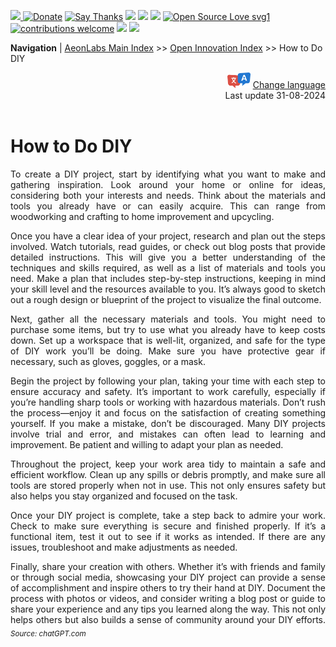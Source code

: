 [![](https://dcbadge.vercel.app/api/server/hw3j3RwfJf) ](https://discord.gg/hw3j3RwfJf)
 [![Donate](https://img.shields.io/badge/donate-$-brown.svg?style=for-the-badge)](http://paypal.me/mtpsilva)
 [![Say Thanks](https://img.shields.io/badge/Say%20Thanks-!-yellow.svg?style=for-the-badge)](https://saythanks.io/to/mtpsilva)
![](https://img.shields.io/github/last-commit/aeonSolutions/aeonSolutions?style=for-the-badge)
<img src="https://us-central1-trackgit-analytics.cloudfunctions.net/token/ping/lztozx5fhr486ojv78ol" />
![](https://views.whatilearened.today/views/github/aeonSolutions/aeonSolutions.svg)
[![Open Source Love svg1](https://badges.frapsoft.com/os/v1/open-source.svg?v=103)](#)
[![contributions welcome](https://img.shields.io/badge/contributions-welcome-brightgreen.svg?style=flat&label=Contributions&colorA=red&colorB=black	)](#)
[<img src="https://cdn.buymeacoffee.com/buttons/v2/default-yellow.png" data-canonical-src="https://cdn.buymeacoffee.com/buttons/v2/default-yellow.png" height="30" />](https://www.buymeacoffee.com/migueltomas)
<a href="https://github.com/sponsors/aeonSolutions">
  <img height="40" src="https://github.com/aeonSolutions/PCB-Prototyping-Catalogue/blob/main/media/become_a_github_sponsor.png">
</a>


**Navigation** | [AeonLabs Main Index](https://github.com/aeonSolutions/aeonSolutions/blob/main/aeonSolutions-Main-Index.md)  >>  [Open Innovation Index](https://github.com/aeonSolutions/aeonSolutions/blob/main/open-innovation-book-index.md)   >>  How to Do DIY

<div align="right">
   <img height="25" src="https://github.com/aeonSolutions/aeonSolutions/blob/main/media/language-icon.png"> 
 <a href="https://github-com.translate.goog/aeonSolutions/aeonSolutions/blob/main/How_to_do_DIY.md?_x_tr_sl=en&_x_tr_tl=fr&_x_tr_hl=en&_x_tr_pto=wapp">Change language</a> <br>
Last update 31-08-2024
</div>

<br>

<div align="justify">

# How to Do DIY
To create a DIY project, start by identifying what you want to make and gathering inspiration. Look around your home or online for ideas, considering both your interests and needs. Think about the materials and tools you already have or can easily acquire. This can range from woodworking and crafting to home improvement and upcycling.

Once you have a clear idea of your project, research and plan out the steps involved. Watch tutorials, read guides, or check out blog posts that provide detailed instructions. This will give you a better understanding of the techniques and skills required, as well as a list of materials and tools you need. Make a plan that includes step-by-step instructions, keeping in mind your skill level and the resources available to you. It’s always good to sketch out a rough design or blueprint of the project to visualize the final outcome.

Next, gather all the necessary materials and tools. You might need to purchase some items, but try to use what you already have to keep costs down. Set up a workspace that is well-lit, organized, and safe for the type of DIY work you’ll be doing. Make sure you have protective gear if necessary, such as gloves, goggles, or a mask.

Begin the project by following your plan, taking your time with each step to ensure accuracy and safety. It’s important to work carefully, especially if you’re handling sharp tools or working with hazardous materials. Don’t rush the process—enjoy it and focus on the satisfaction of creating something yourself. If you make a mistake, don’t be discouraged. Many DIY projects involve trial and error, and mistakes can often lead to learning and improvement. Be patient and willing to adapt your plan as needed.

Throughout the project, keep your work area tidy to maintain a safe and efficient workflow. Clean up any spills or debris promptly, and make sure all tools are stored properly when not in use. This not only ensures safety but also helps you stay organized and focused on the task.

Once your DIY project is complete, take a step back to admire your work. Check to make sure everything is secure and finished properly. If it’s a functional item, test it out to see if it works as intended. If there are any issues, troubleshoot and make adjustments as needed.

Finally, share your creation with others. Whether it’s with friends and family or through social media, showcasing your DIY project can provide a sense of accomplishment and inspire others to try their hand at DIY. Document the process with photos or videos, and consider writing a blog post or guide to share your experience and any tips you learned along the way. This not only helps others but also builds a sense of community around your DIY efforts. <sub>*Source: chatGPT.com*</sub>

</div>
